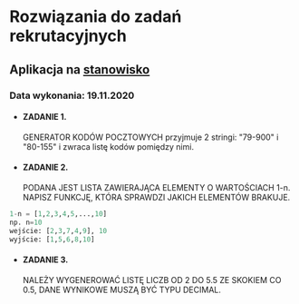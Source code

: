 # Rozwiązania do zadań rekrutacyjnych 
## Aplikacja na [stanowisko](https://ansta.pl/kariera/programista/)
### Data wykonania: 19.11.2020

- #### ZADANIE 1. 
  GENERATOR KODÓW POCZTOWYCH przyjmuje 2 stringi: "79-900" i "80-155" i zwraca listę kodów pomiędzy nimi.

- #### ZADANIE 2. 
  PODANA JEST LISTA ZAWIERAJĄCA ELEMENTY O WARTOŚCIACH 1-n. NAPISZ FUNKCJĘ, KTÓRA SPRAWDZI JAKICH ELEMENTÓW BRAKUJE.

```python
1-n = [1,2,3,4,5,...,10]
np. n=10
wejście: [2,3,7,4,9], 10
wyjście: [1,5,6,8,10]
```

- #### ZADANIE 3.
  NALEŻY WYGENEROWAĆ LISTĘ LICZB OD 2 DO 5.5 ZE SKOKIEM CO 0.5, DANE WYNIKOWE MUSZĄ BYĆ TYPU DECIMAL.
